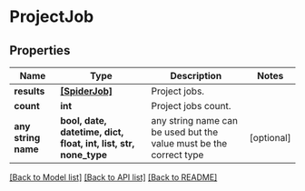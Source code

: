 # ProjectJob


## Properties
Name | Type | Description | Notes
------------ | ------------- | ------------- | -------------
**results** | [**[SpiderJob]**](SpiderJob.md) | Project jobs. | 
**count** | **int** | Project jobs count. | 
**any string name** | **bool, date, datetime, dict, float, int, list, str, none_type** | any string name can be used but the value must be the correct type | [optional]

[[Back to Model list]](../README.md#documentation-for-models) [[Back to API list]](../README.md#documentation-for-api-endpoints) [[Back to README]](../README.md)



